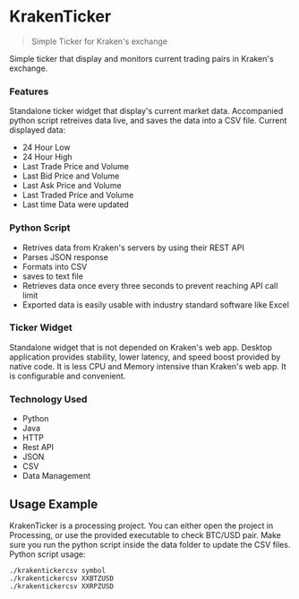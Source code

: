 # KrakenTicker
>Simple Ticker for Kraken's exchange

Simple ticker that display and monitors current trading pairs in Kraken's exchange. 
### Features
Standalone ticker widget that display's current market data. Accompanied python script retreives data live, and saves the data into a CSV file.
Current displayed data:
 - 24 Hour Low
 - 24 Hour High
 - Last Trade Price and Volume
 - Last Bid Price and Volume
 - Last Ask Price and Volume
 - Last Traded Price and Volume
 - Last time Data were updated 

### Python Script	
 - Retrives data from Kraken's servers by using their REST API
 - Parses JSON response
 - Formats into CSV
 - saves to text file
 - Retrieves data once every three seconds to prevent reaching API call limit
 - Exported data is easily usable with industry standard software like Excel

### Ticker Widget
Standalone widget that is not depended on Kraken's web app. Desktop application provides stability, lower latency, and speed boost provided by native code. It is less CPU and Memory intensive than Kraken's web app. It is configurable and convenient. 

### Technology Used

 - Python
 - Java
 - HTTP
 - Rest API
 - JSON
 - CSV
 - Data Management

## Usage Example
KrakenTicker is a processing project. You can either open the project in Processing, or use the provided executable to check  BTC/USD pair. Make sure you run the python script inside the data folder to update the CSV files. 
Python script usage:

    ./krakentickercsv symbol 
    ./krakentickercsv XXBTZUSD
    ./krakentickercsv XXRPZUSD 
